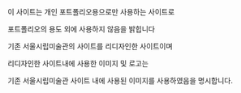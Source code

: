 이 사이트는 개인 포트폴리오용으로만 사용하는 사이트로

포트폴리오의 용도 외에 사용하지 않음을 밝힙니다


기존 서울시립미술관의 사이트를 리디자인한 사이트이며

리디자인한 사이트내에 사용한 이미지 및 로고는

기존 서울시립미술관 사이트 내에 사용된 이미지를 사용하였음을 명시합니다.

